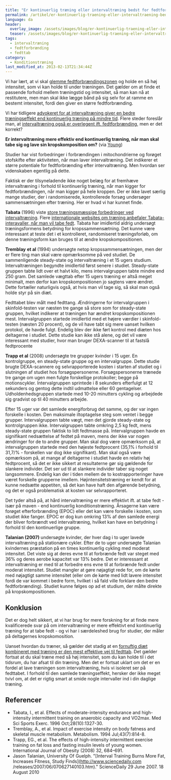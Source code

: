```yaml
---
title: "Er kontinuerlig træning eller intervaltræning bedst for fedtforbrændingen?"
permalink: /artikel/er-kontinuerlig-traening-eller-intervaltraening-bedst-for-fedtforbraendningen
language: da
header:
  overlay_image: /assets/images/blog/er-kontinuerlig-traening-eller-intervaltraening-bedst-for-fedtforbraendningen.jpg
  teaser: /assets/images/blog/er-kontinuerlig-traening-eller-intervaltraening-bedst-for-fedtforbraendningen.jpg
tags:
  - intervaltræning
  - fedtforbrænding
  - fedttab
category:
  - Konditionstræning
last_modified_at: 2013-02-13T21:34:44Z
---
```


Vi har lært, at vi skal [glemme fedtforbrændingszonen](http://www.motion-online.dk/sundhed_og_vaegt/vaegt_og_fedtprocent/glem_fedtforbraendingszonen/) og holde en så høj intensitet, som vi kan holde til under træningen. Det gælder om at finde et passende forhold mellem træningstid og intensitet, så man kan nå at restitutere, men man skal ikke lægge bånd på sig selv for at ramme en bestemt intensitet, fordi den giver en større fedtforbrænding.

Vi har tidligere [advokeret for at intervaltræning giver en bedre træningseffekt end kontinuerlig træning på mindre tid](/artikel/4-minutters-haard-intervaltraening-bedre-end-en-times-moderat-loeb). Flere steder foreslår man, at [intervaltræning også er overlegent ift. fedtforbrænding](http://www.alun.dk/traening/high-intensity-interval-training.html), men er det korrekt?

**Er intervaltræning mere effektiv end kontinuerlig træning, når man skal tabe sig og lave sin kropskomposition om?** (via [Young](http://www.tmuscle.com/free_online_article_issue/issue_636?s=indexTitle#interval-training-doesn-t-work))

Studier har vist forbedringer i forbrændingen i mitochondrierne og forøget stofskifte efter aktiviteten, når man laver intervaltræning. Det indikerer et større potentiale for fedtforbrænding efter intervaltræning. Men hvordan ser videnskaben egentlig på dette.

Faktisk er der tilsyneladende ikke noget belæg for at fremhæve intervaltræning i forhold til kontinuerlig træning, når man kigger for fedtforbrændingen, når man kigger på hele kroppen. Der er ikke lavet særlig mange studier, der i randomiserede, kontrollerede forsøg undersøger sammensætningen efter træning. Her er hvad vi har kunnet finde.

**Tabata** (1996) viste [store træningsmæssige forbedringer ved intervaltræning](/artikel/4-minutters-haard-intervaltraening-bedre-end-en-times-moderat-loeb). Flere [internationale websites om træning anbefaler Tabata-interavaller, når man vil tabe fedt](http://www.squidoo.com/tabatatraining). Tabata har imidlertid aldrig undersøgt træningsformens betydning for kropssammensætning. Det kunne være interessant at teste det i et kontrolleret, randomiseret træningsforløb, om denne træningsform kan bruges til at ændre kropskompositionen.

**Tremblay** **et al** (1994) undersøgte netop kropssammensætningen, men der er flere ting man skal være opmærksomme på ved studiet. De sammenligende steady-state og intervaltræning i et 15 ugers studium. Intervaltræningen begyndte imidlertid først senere i studiet. Steady-state gruppen tabte lidt over et halvt kilo, mens intervalgruppen tabte mindre end 250 gram. Det samlede vægttab efter 15 ugers træning er altså meget minimalt, men derfor kan kropskompositionen jo sagtens være ændret. Dette fortæller naturligvis også, at hvis man vil tage sig, så skal man også holde styr på sin diæt.

Fedttabet blev målt med fedttang. Ændringerne for intervalgruppen i skinfold-testen var næsten tre gange så store som for steady-state gruppen, hvilket indikerer at træningen har ændret kropskompositionen mest. Intervalgruppen startede imidlertid med et højere værdier i skinfold-testen (næsten 20 procent), og de vil have tabt sig mere uanset hvilken protokol, de havde fulgt. Endelig blev der ikke ført kontrol med diæten hos deltagerne i studiet. Dette studie kan ikke stå alene, og det vil være interessant med studier, hvor man bruger DEXA-scanner til at fastslå fedtprocente

**Trapp et al** (2008) undersøgte tre grupper kvinder i 15 uger. En kontrolgruppe, en steady-state gruppe og en intervalgruppe. Dette studie brugte DEXA-scannere og selvrapporterede kosten i starten af studiet og i slutningen af studiet hos forsøgspersonerne. Forsøgspersonerne trænede tre gange om ugen men fulgte forskellige protokoller; begge på motionscykler. Intervalgruppen sprintede i 8 sekunders efterfulgt at 12 sekunders og gentog dette indtil udmattelse eller 60 gentagelser. Udholdenhedsgruppen startede med 10-20 minutters cykling og arbejdede sig gradvist op til 40 minutters arbejde.

Efter 15 uger var det samlede energiforbrug det samme, og der var ingen forskelle i kosten. Den maksimale iltoptagelse steg som ventet i begge grupper. Intervalgruppen tabte vægt, men det gjorde steady-state og kontrolgruppen ikke. Intervalgruppen tabte omkring 2,5 kg fedt, mens steady-state gruppen faktisk to lidt fedtmasse på. Intervalgruppen havde en signifikant nedsættelse af fedtet på maven, mens der ikke var nogen ændringer for de to andre grupper. Man skal dog være opmærksom på, at intervalgruppen startede med den højeste fedtprocent (35,1% i forhold til 31,7/% - forskellen var dog ikke signifikant). Man skal også være opmærksom på, at mange af deltagerne i studiet havde en relativ høj fedtprocent, så det er ikke sikkert at resultaterne gør sig gældende for slankere individer. Det ser ud til at slankere individer taber sig noget langsommere. Endelig kan der i tiden mellem de to kostrapporteringer have været forskelle grupperne imellem. Højintensitetstræning er kendt for at kunne nedsætte appetiten, så det kan have haft den afgørende betydning, og det er også problematisk at kosten var selvrapporteret.

Det tyder altså på, at hård intervaltræning er mere effektivt ift. at tabe fedt - især på maven - end kontinuerlig konditionstræning. Årsagerne kan være forøget efterforbrænding (EPOC) eller det kan være forskelle i kosten, som studiet ikke fanger. EPOC er dog kun omkring 13% af den samlede energi der bliver forbrændt ved intervaltræning, hvilket kan have en betydning i forhold til den kontinuerlige gruppe.

**Talanian (2007)** undersøgte kvinder, der hver dag i to uger lavede intervaltræning på stationære cykler. Efter de to uger undersøgte Talanian kvindernes præstation på en times kontinuerlig cykling med moderat intensitet. Det viste sig at deres evne til at forbrænde fedt var steget med 36% og deres aerobe kapacitet var 13% bedre. Det er interessant at intervaltræning er med til at forbedre ens evne til at forbrænde fedt under moderat intensitet. Studiet mangler at gøre nøjagtigt rede for, om de kørte med nøjagtigt samme intensitet (eller om de kørte med lidt lavere intensitet fordi de var kommet i bedre form, hvilket i så fald ville forklare den bedre fedtforbrænding). Studiet kunne følges op ad et studium, der målte direkte på kropskompositionen.

Konklusion
----------

Det er dog helt sikkert, at vi har brug for mere forskning for at finde mere kvalificerede svar på om intervaltræning er mere effektivt end kontinuerlig træning for at tabe fedt - og vi har i særdeleshed brug for studier, der måler på deltagernes kropskomosition.

Uanset hvordan du træner, så gælder det stadig at en [fornuftig diæt kombineret med træning er den mest effektive vej til fedttab](http://www.motion-online.dk/sundhed_og_vaegt/vaegt_og_fedtprocent/motion-online_slankekuren/). Det gælder fortsat at du skal træne med så høj intensitet, som du kan holde til i det tidsrum, du har afsat til din træning. Men det er fortsat uklart om det er en fordel at lave træningen som intervaltræning, hvis vi isoleret ser på fedttabet. I forhold til den samlede træningseffekt, hersker der ikke meget tvivl om, at det er rigtig smart at smide nogle intervaller ind i din daglige træning.

Referencer
----------

- Tabata, I., et al. Effects of moderate-intensity endurance and high-intensity intermittent training on anaerobic capacity and VO2max. Med Sci Sports Exerc. 1996 Oct;28(10):1327-30.
- Tremblay, A., et al. Impact of exercise intensity on body fatness and skeletal muscle metabolism. Metabolism. 1994 Jul;43(7):814-8.
- Trapp, EG., et al. The effects of high-intensity intermittent exercise training on fat loss and fasting insulin levels of young women. International Journal of Obesity (2008) 32, 684–691.
- Jason Talanian, University Of Guelph. "[Interval Training Burns More Fat, Increases Fitness, Study Finds](http://www.sciencedaily.com­ /releases/2007/06/070627140103.htm)." ScienceDaily 29 June 2007. 18 August 2010
